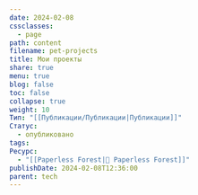 ```yaml
---
date: 2024-02-08
cssclasses:
  - page
path: content
filename: pet-projects
title: Мои проекты
share: true
menu: true
blog: false
toc: false
collapse: true
weight: 10
Тип: "[[Публикации/Публикации|Публикации]]"
Статус:
  - опубликовано
tags: 
Ресурс:
  - "[[Paperless Forest|🌱 Paperless Forest]]"
publishDate: 2024-02-08T12:36:00
parent: tech
---
```



